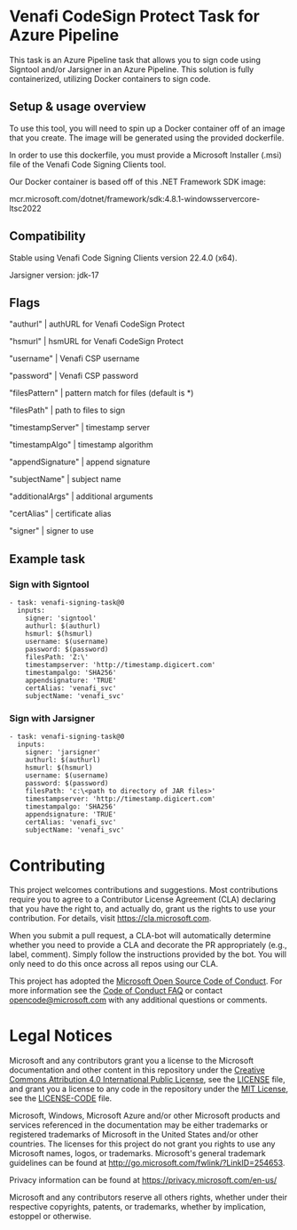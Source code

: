 # Venafi CodeSign Protect Task for Azure Pipeline

This task is an Azure Pipeline task that allows you to sign code using Signtool and/or Jarsigner in an Azure Pipeline. This solution is fully containerized, utilizing Docker containers to sign code.

## Setup & usage overview

To use this tool, you will need to spin up a Docker container off of an image that you create. The image will be generated using the provided dockerfile.

In order to use this dockerfile, you must provide a Microsoft Installer (.msi) file of the Venafi Code Signing Clients tool.

Our Docker container is based off of this .NET Framework SDK image: 

mcr.microsoft.com/dotnet/framework/sdk:4.8.1-windowsservercore-ltsc2022

## Compatibility

Stable using Venafi Code Signing Clients version 22.4.0 (x64).

Jarsigner version: jdk-17

## Flags

"authurl" | authURL for Venafi CodeSign Protect

"hsmurl" | hsmURL for Venafi CodeSign Protect

"username" | Venafi CSP username

"password" | Venafi CSP password

"filesPattern" | pattern match for files (default is *)

"filesPath" | path to files to sign

"timestampServer" | timestamp server

"timestampAlgo" | timestamp algorithm

"appendSignature" | append signature

"subjectName" | subject name

"additionalArgs" | additional arguments

"certAlias" | certificate alias

"signer" | signer to use

## Example task



### Sign with Signtool

```
- task: venafi-signing-task@0
  inputs:
    signer: 'signtool'
    authurl: $(authurl)
    hsmurl: $(hsmurl)
    username: $(username)
    password: $(password)
    filesPath: 'Z:\'
    timestampserver: 'http://timestamp.digicert.com'
    timestampalgo: 'SHA256'
    appendsignature: 'TRUE'
    certAlias: 'venafi_svc'
    subjectName: 'venafi_svc'
```

### Sign with Jarsigner

```
- task: venafi-signing-task@0
  inputs:
    signer: 'jarsigner'
    authurl: $(authurl)
    hsmurl: $(hsmurl)
    username: $(username)
    password: $(password)
    filesPath: 'c:\<path to directory of JAR files>'
    timestampserver: 'http://timestamp.digicert.com'
    timestampalgo: 'SHA256'
    appendsignature: 'TRUE'
    certAlias: 'venafi_svc'
    subjectName: 'venafi_svc'
```

# Contributing

This project welcomes contributions and suggestions.  Most contributions require you to agree to a
Contributor License Agreement (CLA) declaring that you have the right to, and actually do, grant us
the rights to use your contribution. For details, visit https://cla.microsoft.com.

When you submit a pull request, a CLA-bot will automatically determine whether you need to provide
a CLA and decorate the PR appropriately (e.g., label, comment). Simply follow the instructions
provided by the bot. You will only need to do this once across all repos using our CLA.

This project has adopted the [Microsoft Open Source Code of Conduct](https://opensource.microsoft.com/codeofconduct/).
For more information see the [Code of Conduct FAQ](https://opensource.microsoft.com/codeofconduct/faq/) or
contact [opencode@microsoft.com](mailto:opencode@microsoft.com) with any additional questions or comments.

# Legal Notices

Microsoft and any contributors grant you a license to the Microsoft documentation and other content
in this repository under the [Creative Commons Attribution 4.0 International Public License](https://creativecommons.org/licenses/by/4.0/legalcode),
see the [LICENSE](LICENSE) file, and grant you a license to any code in the repository under the [MIT License](https://opensource.org/licenses/MIT), see the
[LICENSE-CODE](LICENSE-CODE) file.

Microsoft, Windows, Microsoft Azure and/or other Microsoft products and services referenced in the documentation
may be either trademarks or registered trademarks of Microsoft in the United States and/or other countries.
The licenses for this project do not grant you rights to use any Microsoft names, logos, or trademarks.
Microsoft's general trademark guidelines can be found at http://go.microsoft.com/fwlink/?LinkID=254653.

Privacy information can be found at https://privacy.microsoft.com/en-us/

Microsoft and any contributors reserve all others rights, whether under their respective copyrights, patents,
or trademarks, whether by implication, estoppel or otherwise.
